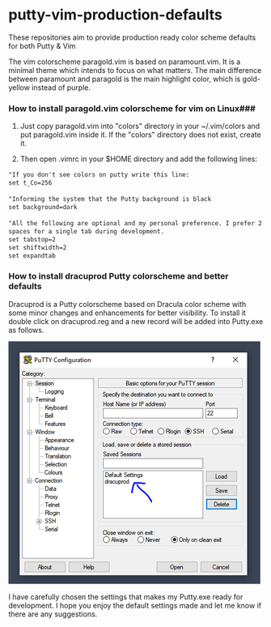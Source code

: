 # putty-vim-production-defaults
These repositories aim to provide production ready color scheme defaults for both Putty &amp; Vim

The vim colorscheme paragold.vim is based on paramount.vim. It is a minimal theme which intends to focus on what matters. The main difference between paramount and paragold is the main highlight color, which is gold-yellow instead of purple.

### How to install paragold.vim colorscheme for vim on Linux###

1. Just copy paragold.vim into "colors" directory in your ~/.vim/colors and put paragold.vim inside it. If the "colors" directory does not exist, create it.

2. Then open .vimrc in your $HOME directory and add the following lines:

```
"If you don't see colors on putty write this line:
set t_Co=256

"Informing the system that the Putty background is black
set background=dark

"All the following are optional and my personal preference. I prefer 2 spaces for a single tab during development.
set tabstop=2
set shiftwidth=2
set expandtab
```
### How to install dracuprod Putty colorscheme and better defaults ###

Dracuprod is a Putty colorscheme based on Dracula color scheme with some minor changes and enhancements for better visibility. To install it double click on dracuprod.reg and a new record will be added into Putty.exe as follows.

![Preview1](./putty_screenshot.PNG)

I have carefully chosen the settings that makes my Putty.exe ready for development. I hope you enjoy the default settings made and let me know if there are any suggestions.
